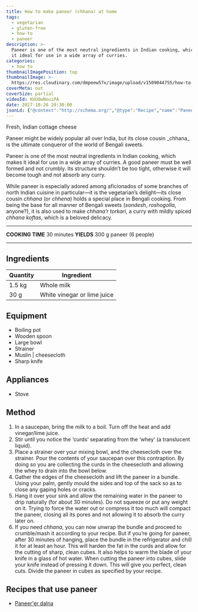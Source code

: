 ```yaml
---
title: How to make paneer (chhana) at home
tags:
  - vegetarian
  - gluten-free
  - how-to
  - paneer
description: >-
  Paneer is one of the most neutral ingredients in Indian cooking, which makes
  it ideal for use in a wide array of curries.
categories:
  - how to
thumbnailImagePosition: top
thumbnailImage: >-
  https://res.cloudinary.com/dmpeew57x/image/upload/v1509044755/how-to-make-paneer-website-thumbnail-_jyadr3.png
coverMeta: out
coverSize: partial
videoId: KUUOwNouiPA
date: 2017-10-26 20:30:00
jsonLd: {"@context":"http://schema.org/","@type":"Recipe","name":"Paneer","author":"Bong Eats","image":"https://res.cloudinary.com/dmpeew57x/image/upload/v1509044755/how-to-make-paneer-website-thumbnail-_jyadr3.png","description":"Paneer is one of the most neutral ingredients in Indian cooking, which makes it ideal for use in a wide array of curries.","prepTime":"PT30M","totalTime":"PT90M","recipeYield":"6","nutrition":{"@type":"NutritionInformation","servingSize":"6 servings","calories":"795 calories","fatContent":"63 g","proteinContent":"54 g"}, "recipeIngredient":["1.5 kg Whole milk","30 g White vinegar or lime juice"],"recipeInstructions":["In a saucepan, bring the milk to a boil. Turn off the heat and add vinegar/lime juice.","Stir until you notice the ‘curds’ separating from the ‘whey’ (a translucent liquid).","Place a strainer over your mixing bowl, and the cheesecloth over the strainer. Pour the contents of your saucepan over this contraption. By doing so you are collecting the curds in the cheesecloth and allowing the whey to drain into the bowl below.","Gather the edges of the cheesecloth and lift the paneer in a bundle. Using your palm, gently mould the sides and top of the sack so as to close any gaping holes or cracks.","Hang it over your sink and allow the remaining water in the paneer to drip naturally (for about 30 minutes). Do not squeeze or put any weight on it. Trying to force the water out or compress it too much will compact the paneer, closing all its pores and not allowing it to absorb the curry later on.","If you need chhana, you can now unwrap the bundle and proceed to crumble/mash it according to your recipe. But if you’re going for paneer, after 30 minutes of hanging, place the bundle in the refrigerator and chill it for at least an hour. This will harden the fat in the curds and allow for the cutting of sharp, clean cubes. It also helps to warm the blade of your knife in a glass of hot water. When cutting the paneer into cubes, slide your knife instead of pressing it down. This will give you perfect, clean cuts. Divide the paneer in cubes as specified by your recipe."]}
---
```





<p class="post-byline">Fresh, Indian cottage cheese</p>

<p class="post-intro">Paneer might be widely popular all over India, but its close cousin _chhana_ is the ultimate conqueror of the world of Bengali sweets.</p>

<!-- more -->
<span class="dropcap">P</span>aneer is one of the most neutral ingredients in Indian cooking, which makes it ideal for use in a wide array of curries. A good paneer must be well formed and not crumbly. Its structure shouldn’t be too tight, otherwise it will become tough and not absorb any curry. 

While paneer is especially adored among aficionados of some branches of north Indian cuisine in particular—it is the vegetarian’s delight—its close cousin _chhana_ (or _chhena_) holds a special place in Bengali cooking. From being the base for all manner of Bengali sweets (_sondesh_, _roshogolla_, anyone?), it is also used to make _chhana’r torkari_, a curry with mildly spiced _chhana koftas_, which is a beloved delicacy.


***

**COOKING TIME** 30 minutes
**YIELDS** 300 g paneer (6 people)

***
## Ingredients
| Quantity | Ingredient                  | 
|----------|-----------------------------|
|   1.5 kg | Whole milk                  |
|     30 g | White vinegar or lime juice |


## Equipment
- Boiling pot
- Wooden spoon
- Large bowl
- Strainer
- Muslin | cheesecloth
- Sharp knife


## Appliances
- Stove

## Method
1. In a saucepan, bring the milk to a boil. Turn off the heat and add vinegar/lime juice.
2. Stir until you notice the ‘curds’ separating from the ‘whey’ (a translucent liquid). 
3. Place a strainer over your mixing bowl, and the cheesecloth over the strainer. Pour the contents of your saucepan over this contraption. By doing so you are collecting the curds in the cheesecloth and allowing the whey to drain into the bowl below. 
4. Gather the edges of the cheesecloth and lift the paneer in a bundle. Using your palm, gently mould the sides and top of the sack so as to close any gaping holes or cracks.
5. Hang it over your sink and allow the remaining water in the paneer to drip naturally (for about 30 minutes). Do not squeeze or put any weight on it. Trying to force the water out or compress it too much will compact the paneer, closing all its pores and not allowing it to absorb the curry later on. 
6. If you need _chhana_, you can now unwrap the bundle and proceed to crumble/mash it according to your recipe. But if you’re going for paneer, after 30 minutes of hanging, place the bundle in the refrigerator and chill it for at least an hour. This will harden the fat in the curds and allow for the cutting of sharp, clean cubes. It also helps to warm the blade of your knife in a glass of hot water. When cutting the paneer into cubes, slide your knife instead of pressing it down. This will give you perfect, clean cuts. Divide the paneer in cubes as specified by your recipe.

## Recipes that use paneer
- [Paneer'er dalna](/recipe/paneer-dalna/)